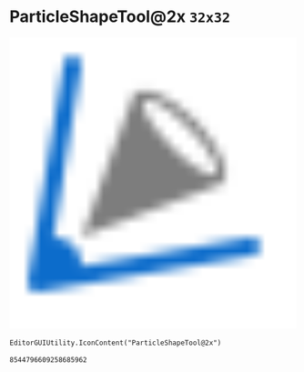 # ParticleShapeTool@2x `32x32`
<img src="/img/ParticleShapeTool@2x.png" width=512 height=512>

``` CSharp
EditorGUIUtility.IconContent("ParticleShapeTool@2x")
```
```
8544796609258685962
```
